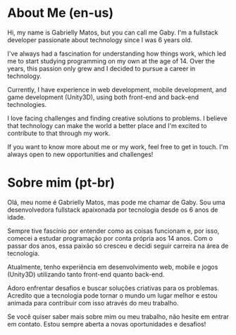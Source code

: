 # About Me (en-us)

Hi, my name is Gabrielly Matos, but you can call me Gaby. I'm a fullstack developer passionate about technology since I was 6 years old.

I've always had a fascination for understanding how things work, which led me to start studying programming on my own at the age of 14. Over the years, this passion only grew and I decided to pursue a career in technology.

Currently, I have experience in web development, mobile development, and game development (Unity3D), using both front-end and back-end technologies.

I love facing challenges and finding creative solutions to problems. I believe that technology can make the world a better place and I'm excited to contribute to that through my work.

If you want to know more about me or my work, feel free to get in touch. I'm always open to new opportunities and challenges!
<br>

# Sobre mim (pt-br)

Olá, meu nome é Gabrielly Matos, mas pode me chamar de Gaby. Sou uma desenvolvedora fullstack apaixonada por tecnologia desde os 6 anos de idade.

Sempre tive fascínio por entender como as coisas funcionam e, por isso, comecei a estudar programação por conta própria aos 14 anos. Com o passar dos anos, essa paixão só cresceu e decidi seguir carreira na área de tecnologia.

Atualmente, tenho experiência em desenvolvimento web, mobile e jogos (Unity3D) utilizando tanto front-end quanto back-end.

Adoro enfrentar desafios e buscar soluções criativas para os problemas. Acredito que a tecnologia pode tornar o mundo um lugar melhor e estou animada para contribuir com isso através do meu trabalho.

Se você quiser saber mais sobre mim ou meu trabalho, não hesite em entrar em contato. Estou sempre aberta a novas oportunidades e desafios!

